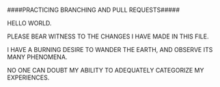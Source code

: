 ####PRACTICING BRANCHING AND PULL REQUESTS#####

HELLO WORLD.  

PLEASE BEAR WITNESS TO THE CHANGES I HAVE MADE IN THIS FILE. 

I HAVE A BURNING DESIRE TO WANDER THE EARTH, AND OBSERVE ITS MANY PHENOMENA.  

NO ONE CAN DOUBT MY ABILITY TO ADEQUATELY CATEGORIZE MY EXPERIENCES.  


<!-- #PROBLEMS / SOLUTIONS LOG

# problem: edit locations ('/:id/edit') did not work and would call up the regions controller
#   solution: :name and :id were being interpreted as the same - changed URL to '/location/:id/edit'
